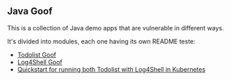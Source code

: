 ## Java Goof

This is a collection of Java demo apps that are vulnerable in different ways.

It's divided into modules, each one having its own README teste:

* [Todolist Goof](todolist-goof/README.md)
* [Log4Shell Goof](log4shell-goof/README.md)
* [Quickstart for running both Todolist with Log4Shell in Kubernetes](README-K8S.md)